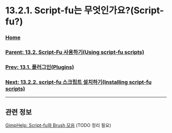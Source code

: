 # 13.2.1. Script-fu는 무엇인가요?(Script-fu?)

### [Home](./00-home.md)
### [Parent: 13.2. Script-Fu 사용하기(Using script-fu scripts)](./13-02-00-using-script-fu-scripts.md)
### [Prev: 13.1. 플러그인(Plugins)](./13-01-00-plugins.md)
### [Next: 13.2.2. script-fu 스크립트 설치하기(Installing script-fu scripts)](./13-02-02-installing-script-fu-scripts.md)

***

## 관련 정보
[GimpHelp: Script-fu와 Brush 모음](https://www.gimphelp.org/)
(TODO 정리 필요)